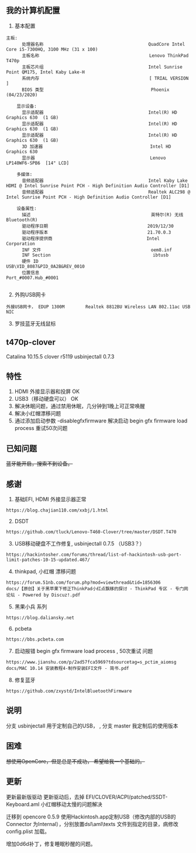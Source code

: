 ## 我的计算机配置
1. 基本配置
```
主板:
      处理器名称                                        QuadCore Intel Core i5-7300HQ, 3100 MHz (31 x 100)
      主板名称                                          Lenovo ThinkPad T470p
      主板芯片组                                        Intel Sunrise Point QM175, Intel Kaby Lake-H
      系统内存                                          [ TRIAL VERSION ]      
      BIOS 类型                                         Phoenix (04/23/2020)

    显示设备:
      显示适配器                                        Intel(R) HD Graphics 630  (1 GB)
      显示适配器                                        Intel(R) HD Graphics 630  (1 GB)
      显示适配器                                        Intel(R) HD Graphics 630  (1 GB)
      3D 加速器                                         Intel HD Graphics 630
      显示器                                            Lenovo LP140WF6-SPB6  [14" LCD]

    多媒体:
      音频适配器                                        Intel Kaby Lake HDMI @ Intel Sunrise Point PCH - High Definition Audio Controller [D1]
      音频适配器                                        Realtek ALC298 @ Intel Sunrise Point PCH - High Definition Audio Controller [D1]

    设备属性:
      描述                                              英特尔(R) 无线 Bluetooth(R)
      驱动程序日期                                      2019/12/30
      驱动程序版本                                      21.70.0.3
      驱动程序提供商                                    Intel Corporation
      INF 文件                                          oem8.inf
      INF Section                                       ibtusb
      硬件 ID                                           USB\VID_8087&PID_0A2B&REV_0010
      位置信息                                          Port_#0007.Hub_#0001


```
2. 外购USB网卡
```
外接USB网卡， EDUP 1300M        Realtek 8812BU Wireless LAN 802.11ac USB NIC
```
3. 罗技蓝牙无线鼠标

### 

## t470p-clover
Catalina 10.15.5 
clover r5119
usbinjectall 0.7.3


## 特性
1. HDMI 外接显示器和投屏 OK
2. USB3（移动硬盘可以） OK
3. 解决休眠问题，通过禁用休眠，几分钟到1晚上可正常唤醒
4. 解决小红帽漂移问题
5. 通过添加启动参数 -disablegfxfirmware  解决启动 begin gfx firmware load process  重试50次问题

## 已知问题
~~蓝牙能开启，搜索不到设备。~~



## 感谢
1. 基础EFI, HDMI 外接显示器正常
```
https://blog.chajian110.com/xxbj/1.html

```
2. DSDT 
```
https://github.com/tluck/Lenovo-T460-Clover/tree/master/DSDT.T470
```
3. USB移动硬盘不工作修复, usbinjectall 0.7.5 （USB3？）
```   
https://hackintosher.com/forums/thread/list-of-hackintosh-usb-port-limit-patches-10-15-updated.467/
```
4. thinkpad, 小红帽 漂移问题
```
https://forum.51nb.com/forum.php?mod=viewthread&tid=1856306
docs/【原创】关于黑苹果下修正ThinkPad小红点飘移的探讨 - ThinkPad 专区 - 专门网论坛 - Powered by Discuz!.pdf
```

5. 黑果小兵 系列
```
https://blog.daliansky.net
```
6. pcbeta
```
https://bbs.pcbeta.com
```
7. 启动报错 begin gfx firmware load process   , 50次重试 问题
```
https://www.jianshu.com/p/2ad57fca5969?tdsourcetag=s_pctim_aiomsg
docs/MAC 10.14 安装教程4-制作安装EFI文件 - 简书.pdf
```
8. 修复蓝牙
```
https://github.com/zxystd/IntelBluetoothFirmware
```


## 说明
分支 usbinjectall 用于定制自己的USB， ,
分支 master 我定制后的使用版本


## 困难
~~想使用OpenCore，但是总是不成功， 希望给我一个基础的。~~


## 更新
更新最新版驱动
更新驱动后，去掉 EFI/CLOVER/ACPI/patched/SSDT-Keyboard.aml  小红帽移动太慢的问题解决

迁移到 opencore 0.5.9
使用Hackintosh.app定制USB（修改内部的USB的 Connector 为Internal），分别放置dsl\aml\texts 文件到指定的目录，病修改config.plist 加载。

增加0d6d补丁，修复睡眠秒醒的问题。 


